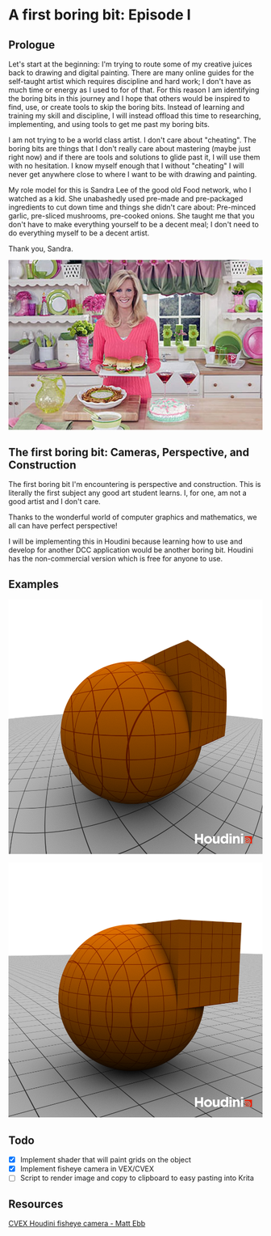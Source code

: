 # A first boring bit: Episode I

## Prologue

Let's start at the beginning: I'm trying to route some of my creative juices
back to drawing and digital painting. There are many online guides for the
self-taught artist which requires discipline and hard work; I don't have as
much time or energy as I used to for of that. For this reason I am identifying
the boring bits in this journey and I hope that others would be inspired to
find, use, or create tools to skip the boring bits. Instead of learning and
training my skill and discipline, I will instead offload this time to
researching, implementing, and using tools to get me past my boring bits.

I am not trying to be a world class artist. I don't care about "cheating". The
boring bits are things that I don't really care about mastering (maybe just
right now) and if there are tools and solutions to glide past it, I will use
them with no hesitation. I know myself enough that I without "cheating" I will
never get anywhere close to where I want to be with drawing and painting.

My role model for this is Sandra Lee of the good old Food network, who I
watched as a kid. She unabashedly used pre-made and pre-packaged ingredients to
cut down time and things she didn't care about: Pre-minced garlic, pre-sliced
mushrooms, pre-cooked onions. She taught me that you don't have to make
everything yourself to be a decent meal; I don't need to do everything myself
to be a decent artist.

Thank you, Sandra.

![Thank you, Sandra Lee](prologue/sandra-lee.jpg)

## The first boring bit: Cameras, Perspective, and Construction

The first boring bit I'm encountering is perspective and construction. This is
literally the first subject any good art student learns. I, for one, am not a
good artist and I don't care.

Thanks to the wonderful world of computer graphics and mathematics, we all can
have perfect perspective!

I will be implementing this in Houdini because learning how to use and develop
for another DCC application would be another boring bit. Houdini has the
non-commercial version which is free for anyone to use.

## Examples

![Simple scene with construction grids; Fisheye](examples/test_render_fisheye.png)

![Simple scene with construction grids; Perspective](examples/test_render_perspective.png)

## Todo

- [X] Implement shader that will paint grids on the object
- [X] Implement fisheye camera in VEX/CVEX
- [ ] Script to render image and copy to clipboard to easy pasting into Krita

## Resources

[CVEX Houdini fisheye camera - Matt Ebb](http://mattebb.com/blog/weblog/houdini-fisheye-camera/)
